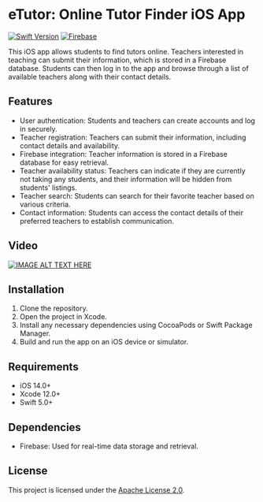 # eTutor: Online Tutor Finder iOS App

[![Swift Version](https://img.shields.io/badge/Swift-5.0-orange.svg)](https://swift.org/)
[![Firebase](https://img.shields.io/badge/Firebase-Database-brightgreen.svg)](https://firebase.google.com/)

This iOS app allows students to find tutors online. Teachers interested in teaching can submit their information, which is stored in a Firebase database. Students can then log in to the app and browse through a list of available teachers along with their contact details.

## Features

- User authentication: Students and teachers can create accounts and log in securely.
- Teacher registration: Teachers can submit their information, including contact details and availability.
- Firebase integration: Teacher information is stored in a Firebase database for easy retrieval.
- Teacher availability status: Teachers can indicate if they are currently not taking any students, and their information will be hidden from students' listings.
- Teacher search: Students can search for their favorite teacher based on various criteria.
- Contact information: Students can access the contact details of their preferred teachers to establish communication.

## Video
[![IMAGE ALT TEXT HERE](https://img.youtube.com/vi/vFWTQ0vG6DM/0.jpg)](https://www.youtube.com/watch?v=vFWTQ0vG6DM)

## Installation

1. Clone the repository.
2. Open the project in Xcode.
3. Install any necessary dependencies using CocoaPods or Swift Package Manager.
4. Build and run the app on an iOS device or simulator.

## Requirements

- iOS 14.0+
- Xcode 12.0+
- Swift 5.0+

## Dependencies

- Firebase: Used for real-time data storage and retrieval.

## License

This project is licensed under the [Apache License 2.0](LICENSE).





